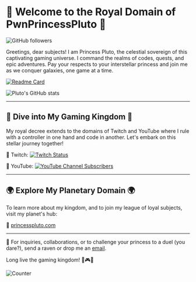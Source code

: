 # 👑 Welcome to the Royal Domain of PwnPrincessPluto 👑

![GitHub followers](https://img.shields.io/github/followers/PwnPrincessPluto?style=social)

Greetings, dear subjects! I am Princess Pluto, the celestial sovereign of this captivating gaming universe. I command the realms of codes, quests, and epic adventures. Pay your respects to your interstellar princess and join me as we conquer galaxies, one game at a time.

[![Readme Card](https://github-readme-stats.vercel.app/api/pin/?username=PwnPrincessPluto&repo=github-readme-stats)](https://github.com/anuraghazra/github-readme-stats)

![Pluto's GitHub stats](https://github-readme-stats.vercel.app/api?username=PwnPrincessPluto&show_icons=true&theme=radical)

---

## 👾 Dive into My Gaming Kingdom 👾

My royal decree extends to the domains of Twitch and YouTube where I rule with a controller in one hand and code in another. Let's embark on this stellar journey together!

🚀 Twitch: 
[![Twitch Status](https://img.shields.io/twitch/status/pwnprincesspluto?style=social)](https://www.twitch.tv/pwnprincesspluto)

🚀 YouTube: 
[![YouTube Channel Subscribers](https://img.shields.io/youtube/channel/subscribers/@PWNPrincessPluto?style=social)](https://www.youtube.com/@PWNPrincessPluto)

---

## 🌍 Explore My Planetary Domain 🌍

To learn more about my kingdom, and to join my league of loyal subjects, visit my planet's hub:

🔗 [princesspluto.com](https://princesspluto.com)

---

💬 For inquiries, collaborations, or to challenge your princess to a duel (you dare?), send a raven or drop me an [email](mailto:pwnprincesspluto@gmail.com).

Long live the gaming kingdom! 👑🎮🌌

![Counter](https://hits.seeyoufarm.com/api/count/incr/badge.svg?url=https%3A%2F%2Fgithub.com%2FPwnPrincessPluto1212%2Fhit-counter)

